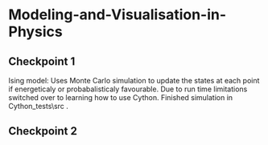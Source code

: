 # Modeling-and-Visualisation-in-Physics

## Checkpoint 1 ##
Ising model: Uses Monte Carlo simulation to update the states at each point if energeticaly or probabalisticaly favourable. Due to run time limitations switched over to learning how to use Cython. Finished simulation in Cython_tests\src .

## Checkpoint 2 ##
